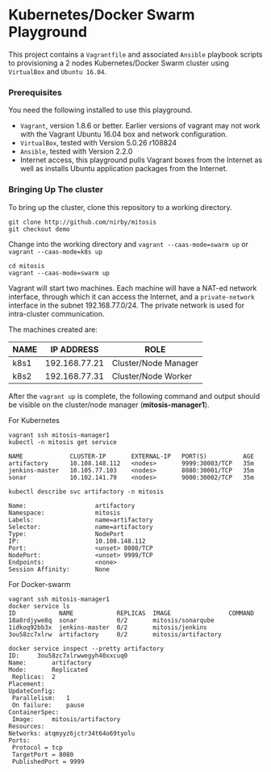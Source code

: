 # Kubernetes/Docker Swarm Playground
This project contains a `Vagrantfile` and associated `Ansible` playbook scripts
to provisioning a 2 nodes Kubernetes/Docker Swarm cluster using `VirtualBox` and `Ubuntu
16.04`.

### Prerequisites
You need the following installed to use this playground.
- `Vagrant`, version 1.8.6 or better. Earlier versions of vagrant may not work
with the Vagrant Ubuntu 16.04 box and network configuration.
- `VirtualBox`, tested with Version 5.0.26 r108824
- `Ansible`, tested with Version 2.2.0
- Internet access, this playground pulls Vagrant boxes from the Internet as well
as installs Ubuntu application packages from the Internet.

### Bringing Up The cluster
To bring up the cluster, clone this repository to a working directory.

```
git clone http://github.com/nirby/mitosis
git checkout demo
```

Change into the working directory and `vagrant --caas-mode=swarm up` or `vagrant --caas-mode=k8s up`

```
cd mitosis
vagrant --caas-mode=swarm up
```

Vagrant will start two machines. Each machine will have a NAT-ed network
interface, through which it can access the Internet, and a `private-network`
interface in the subnet 192.168.77.0/24. The private network is used for
intra-cluster communication.

The machines created are:

| NAME | IP ADDRESS | ROLE |
| --- | --- | --- |
| k8s1 | 192.168.77.21 | Cluster/Node Manager |
| k8s2 | 192.168.77.31 | Cluster/Node Worker |

After the `vagrant up` is complete, the following command and output should be
visible on the cluster/node manager (**mitosis-manager1**).

For Kubernetes
```
vagrant ssh mitosis-manager1
kubectl -n mitosis get service 

NAME             CLUSTER-IP       EXTERNAL-IP   PORT(S)          AGE
artifactory      10.108.148.112   <nodes>       9999:30003/TCP   35m
jenkins-master   10.105.77.103    <nodes>       8080:30001/TCP   35m
sonar            10.102.141.79    <nodes>       9000:30002/TCP   35m
```
```
kubectl describe svc artifactory -n mitosis 

Name:                   artifactory
Namespace:              mitosis
Labels:                 name=artifactory
Selector:               name=artifactory
Type:                   NodePort
IP:                     10.108.148.112
Port:                   <unset> 8080/TCP
NodePort:               <unset> 9999/TCP
Endpoints:              <none>
Session Affinity:       None
```

For Docker-swarm
```
vagrant ssh mitosis-manager1
docker service ls 
ID            NAME            REPLICAS  IMAGE                COMMAND
18a8rdjywe8q  sonar           0/2       mitosis/sonarqube    
1idkoq92bb3x  jenkins-master  0/2       mitosis/jenkins      
3ou58zc7xlrw  artifactory     0/2       mitosis/artifactory  
```
```
docker service inspect --pretty artifactory 
ID:		3ou58zc7xlrwwegyh40xxcuq0
Name:		artifactory
Mode:		Replicated
 Replicas:	2
Placement:
UpdateConfig:
 Parallelism:	1
 On failure:	pause
ContainerSpec:
 Image:		mitosis/artifactory
Resources:
Networks: atqmyyz6jctr34t64o69tyolu
Ports:
 Protocol = tcp
 TargetPort = 8080
 PublishedPort = 9999
```

